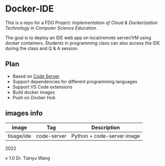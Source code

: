 # Docker-IDE
This is a repo for a FDG Project: *Implementation of Cloud & Dockerization Technology in Computer Science Education*.

The goal is to deploy an IDE web app on local/remote server/VM using docker containers. Students in programming class can also access the IDE during the class and Q & A session.

## Plan
- Based on [Code Server](https://github.com/coder/code-server).
- Support dependencies for different programming languages
- Support VS Code extensions
- Build docker images
- Push on Docker Hub

## images info
| image | Tag | Description |
| ------ | ----- | ----------- |
| tisage/ide | code-server	| Python + code-server image |


2022

v 1.0
Dr. Tianyu Wang
